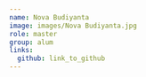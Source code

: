 ```yaml
---
name: Nova Budiyanta 
image: images/Nova Budiyanta.jpg 
role: master
group: alum
links:
  github: link_to_github 
---
```

